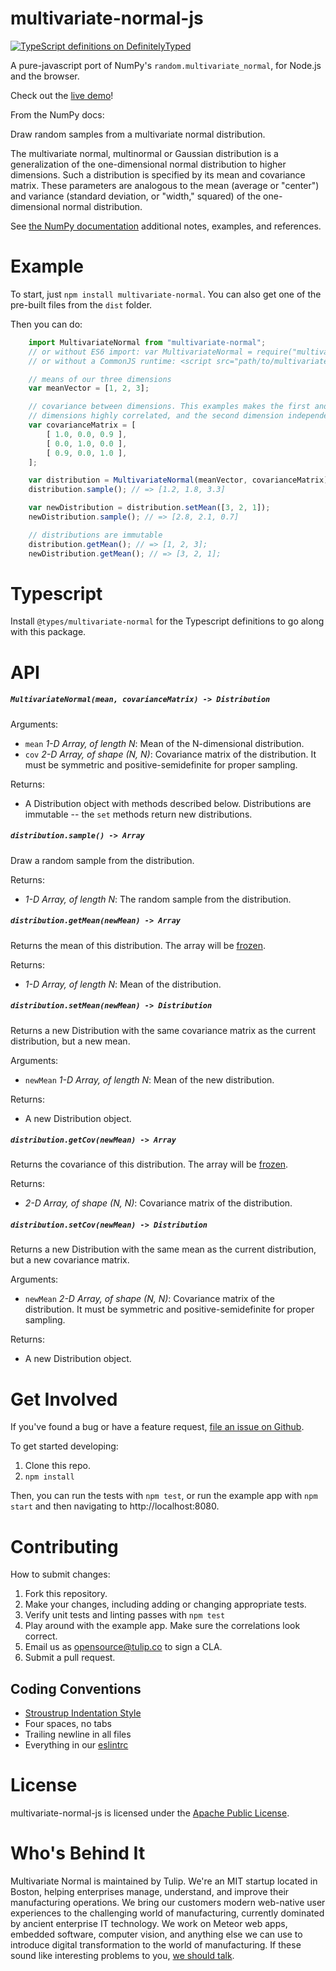 multivariate-normal-js
=====================

[![TypeScript definitions on DefinitelyTyped](https://definitelytyped.org/badges/standard.svg)](https://github.com/DefinitelyTyped/DefinitelyTyped/tree/master/types/multivariate-normal)

A pure-javascript port of NumPy's `random.multivariate_normal`, for Node.js and the browser.

Check out the [live demo](http://tulip.github.io/multivariate-normal-js)!

From the NumPy docs:

Draw random samples from a multivariate normal distribution.

The multivariate normal, multinormal or Gaussian distribution is a generalization of the one-dimensional normal distribution to higher dimensions. Such a distribution is specified by its mean and covariance matrix. These parameters are analogous to the mean (average or "center") and variance (standard deviation, or "width," squared) of the one-dimensional normal distribution.

See [the NumPy documentation](http://docs.scipy.org/doc/numpy-1.10.0/reference/generated/numpy.random.multivariate_normal.html) additional notes, examples, and references.


Example
====================

To start, just `npm install multivariate-normal`. You can also get one of the
pre-built files from the `dist` folder.

Then you can do:

```javascript
    import MultivariateNormal from "multivariate-normal";
    // or without ES6 import: var MultivariateNormal = require("multivariate-normal").default;
    // or without a CommonJS runtime: <script src="path/to/multivariate-normal.min.js"></script>, and then use the global window.MultivariateNormal.default

    // means of our three dimensions
    var meanVector = [1, 2, 3];

    // covariance between dimensions. This examples makes the first and third
    // dimensions highly correlated, and the second dimension independent.
    var covarianceMatrix = [
        [ 1.0, 0.0, 0.9 ],
        [ 0.0, 1.0, 0.0 ],
        [ 0.9, 0.0, 1.0 ],
    ];

    var distribution = MultivariateNormal(meanVector, covarianceMatrix);
    distribution.sample(); // => [1.2, 1.8, 3.3]

    var newDistribution = distribution.setMean([3, 2, 1]);
    newDistribution.sample(); // => [2.8, 2.1, 0.7]

    // distributions are immutable
    distribution.getMean(); // => [1, 2, 3];
    newDistribution.getMean(); // => [3, 2, 1];

```

Typescript
==========

Install `@types/multivariate-normal` for the Typescript definitions to go along with this package.

API
====================

##### `MultivariateNormal(mean, covarianceMatrix) -> Distribution`

Arguments:

- `mean` *1-D Array, of length N*: Mean of the N-dimensional distribution.
- `cov` *2-D Array, of shape (N, N)*: Covariance matrix of the distribution. It must be symmetric and positive-semidefinite for proper sampling.

Returns:

- A Distribution object with methods described below. Distributions
are immutable -- the `set` methods return new distributions.


##### `distribution.sample() -> Array`

Draw a random sample from the distribution.

Returns:

- *1-D Array, of length N*: The random sample from the distribution.


##### `distribution.getMean(newMean) -> Array`

Returns the mean of this distribution. The array will be [frozen](https://developer.mozilla.org/en-US/docs/Web/JavaScript/Reference/Global_Objects/Object/freeze).

Returns:

- *1-D Array, of length N*: Mean of the distribution.


##### `distribution.setMean(newMean) -> Distribution`

Returns a new Distribution with the same covariance matrix as the current distribution, but a new mean.

Arguments:

- `newMean` *1-D Array, of length N*: Mean of the new distribution.

Returns:

- A new Distribution object.


##### `distribution.getCov(newMean) -> Array`

Returns the covariance of this distribution. The array will be [frozen](https://developer.mozilla.org/en-US/docs/Web/JavaScript/Reference/Global_Objects/Object/freeze).

Returns:

- *2-D Array, of shape (N, N)*: Covariance matrix of the distribution.


##### `distribution.setCov(newMean) -> Distribution`

Returns a new Distribution with the same mean as the current distribution, but a new covariance matrix.

Arguments:

- `newMean` *2-D Array, of shape (N, N)*: Covariance matrix of the distribution. It must be symmetric and positive-semidefinite for proper sampling.

Returns:

- A new Distribution object.

Get Involved
====================

If you've found a bug or have a feature request, [file an issue on Github](https://github.com/tulip/multivariate-normal-js/issues).

To get started developing:

1. Clone this repo.
2. `npm install`

Then, you can run the tests with `npm test`, or run the example app with
`npm start` and then navigating to http://localhost:8080.

Contributing
====================

How to submit changes:

1. Fork this repository.
2. Make your changes, including adding or changing appropriate tests.
3. Verify unit tests and linting passes with `npm test`
4. Play around with the example app. Make sure the correlations look correct.
5. Email us as opensource@tulip.co to sign a CLA.
6. Submit a pull request.

Coding Conventions
--------------------

* [Stroustrup Indentation Style](https://en.wikipedia.org/wiki/Indent_style#Variant:_Stroustrup)
* Four spaces, no tabs
* Trailing newline in all files
* Everything in our [eslintrc](.eslintrc.yml)

License
====================

multivariate-normal-js is licensed under the [Apache Public License](LICENSE).


Who's Behind It
====================

Multivariate Normal is maintained by Tulip. We're an MIT startup located in Boston, helping enterprises manage, understand, and improve their manufacturing operations. We bring our customers modern web-native user experiences to the challenging world of manufacturing, currently dominated by ancient enterprise IT technology. We work on Meteor web apps, embedded software, computer vision, and anything else we can use to introduce digital transformation to the world of manufacturing. If these sound like interesting problems to you, [we should talk](mailto:jobs@tulip.co).

